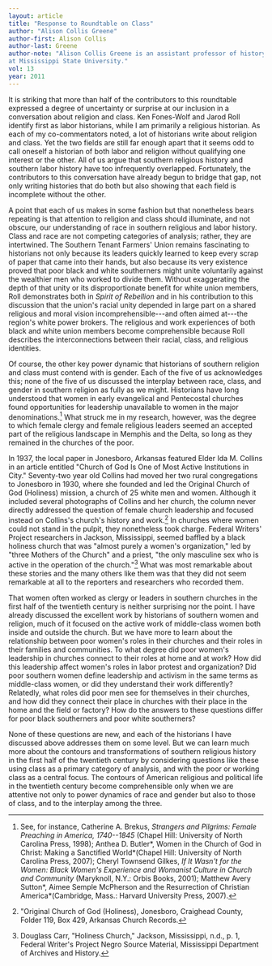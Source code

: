 ```yaml
---
layout: article
title: "Response to Roundtable on Class"
author: "Alison Collis Greene"
author-first: Alison Collis
author-last: Greene
author-note: "Alison Collis Greene is an assistant professor of history
at Mississippi State University."
vol: 13
year: 2011
---
```


It is striking that more than half of the contributors to this
roundtable expressed a degree of uncertainty or surprise at our
inclusion in a conversation about religion and class. Ken Fones-Wolf and
Jarod Roll identify first as labor historians, while I am primarily a
religious historian. As each of my co-commentators noted, a lot of
historians write about religion and class. Yet the two fields are still
far enough apart that it seems odd to call oneself a historian of both
labor and religion without qualifying one interest or the other. All of
us argue that southern religious history and southern labor history have
too infrequently overlapped. Fortunately, the contributors to this
conversation have already begun to bridge that gap, not only writing
histories that do both but also showing that each field is incomplete
without the other.

A point that each of us makes in some fashion but that nonetheless bears
repeating is that attention to religion and class should illuminate, and
not obscure, our understanding of race in southern religious and labor
history. Class and race are not competing categories of analysis;
rather, they are intertwined. The Southern Tenant Farmers' Union remains
fascinating to historians not only because its leaders quickly learned
to keep every scrap of paper that came into their hands, but also
because its very existence proved that poor black and white southerners
might unite voluntarily against the wealthier men who worked to divide
them. Without exaggerating the depth of that unity or its
disproportionate benefit for white union members, Roll demonstrates both
in *Spirit of Rebellion* and in his contribution to this discussion that
the union's racial unity depended in large part on a shared religious
and moral vision incomprehensible---and often aimed at---the region's white
power brokers. The religious and work experiences of both black and
white union members become comprehensible because Roll describes the
interconnections between their racial, class, and religious identities.

Of course, the other key power dynamic that historians of southern
religion and class must contend with is gender. Each of the five of us
acknowledges this; none of the five of us discussed the interplay
between race, class, and gender in southern religion as fully as we
might. Historians have long understood that women in early evangelical
and Pentecostal churches found opportunities for leadership unavailable
to women in the major denominations.[^1]  What struck me in my
research, however, was the degree to which female clergy and female
religious leaders seemed an accepted part of the religious landscape in
Memphis and the Delta, so long as they remained in the churches of the
poor.

In 1937, the local paper in Jonesboro, Arkansas featured Elder Ida M.
Collins in an article entitled "Church of God Is One of Most Active
Institutions in City." Seventy-two year old Collins had moved her two
rural congregations to Jonesboro in 1930, where she founded and led the
Original Church of God (Holiness) mission, a church of 25 white men and
women. Although it included several photographs of Collins and her
church, the column never directly addressed the question of female
church leadership and focused instead on Collins's church's history and
work.[^2]  In churches where women could not stand in the
pulpit, they nonetheless took charge. Federal Writers' Project
researchers in Jackson, Mississippi, seemed baffled by a black holiness
church that was "almost purely a women's organization," led by "three
Mothers of the Church" and a priest, "the only masculine sex who is
active in the operation of the church."[^3]  What was most
remarkable about these stories and the many others like them was that
they did not seem remarkable at all to the reporters and researchers who
recorded them.

That women often worked as clergy or leaders in southern churches in the
first half of the twentieth century is neither surprising nor the point.
I have already discussed the excellent work by historians of southern
women and religion, much of it focused on the active work of
middle-class women both inside and outside the church. But we have more
to learn about the relationship between poor women's roles in their
churches and their roles in their families and communities. To what
degree did poor women's leadership in churches connect to their roles at
home and at work? How did this leadership affect women's roles in labor
protest and organization? Did poor southern women define leadership and
activism in the same terms as middle-class women, or did they understand
their work differently? Relatedly, what roles did poor men see for
themselves in their churches, and how did they connect their place in
churches with their place in the home and the field or factory? How do
the answers to these questions differ for poor black southerners and
poor white southerners?

None of these questions are new, and each of the historians I have
discussed above addresses them on some level. But we can learn much more
about the contours and transformations of southern religious history in
the first half of the twentieth century by considering questions like
these using class as a primary category of analysis, and with the poor
or working class as a central focus. The contours of American religious
and political life in the twentieth century become comprehensible only
when we are attentive not only to power dynamics of race and gender but
also to those of class, and to the interplay among the three.

[^1]:  See, for instance, Catherine A. Brekus, *Strangers and Pilgrims: Female Preaching in America, 1740--1845* (Chapel Hill: University of North Carolina Press, 1998); Anthea D. Butler*, Women in the Church of God in Christ: Making a Sanctified World*(Chapel Hill: University of North Carolina Press, 2007); Cheryl Townsend Gilkes, *If It Wasn't for the Women: Black Women's Experience and Womanist Culture in Church and Community* (Maryknoll, N.Y.: Orbis Books, 2001); Matthew Avery Sutton*, Aimee Semple McPherson and the Resurrection of Christian America*(Cambridge, Mass.: Harvard University Press, 2007). 
 
[^2]:  "Original Church of God (Holiness), Jonesboro, Craighead County, Folder 119, Box 429, Arkansas Church Records. 
 
[^3]:  Douglass Carr, "Holiness Church," Jackson, Mississippi, n.d., p. 1, Federal Writer's Project Negro Source Material, Mississippi Department of Archives and History. 
